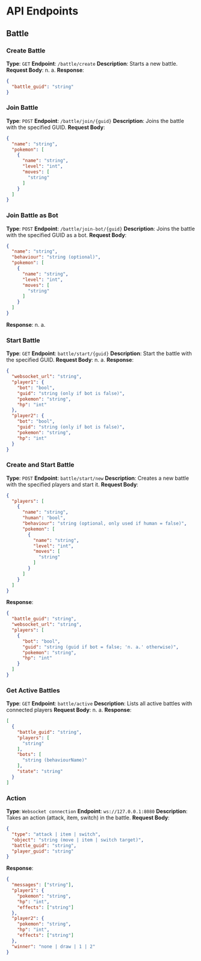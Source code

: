 # API Endpoints

## Battle

### Create Battle

**Type**: `GET`
**Endpoint**: `/battle/create`
**Description**: Starts a new battle.
**Request Body**: n. a.
**Response**:

```json
{
  "battle_guid": "string"
}
```

### Join Battle

**Type**: `POST`
**Endpoint**: `/battle/join/{guid}`
**Description**: Joins the battle with the specified GUID.
**Request Body**: 

```json
{
  "name": "string",
  "pokemon": [
    {
      "name": "string",
      "level": "int",
      "moves": [
        "string"
      ]
    }
  ]
}
```

### Join Battle as Bot

**Type**: `POST`
**Endpoint**: `/battle/join-bot/{guid}`
**Description**: Joins the battle with the specified GUID as a bot.
**Request Body**:

```json
{
  "name": "string",
  "behaviour": "string (optional)",
  "pokemon": [
    {
      "name": "string",
      "level": "int",
      "moves": [
        "string"
      ]
    }
  ]
}
```

**Response**: n. a.

### Start Battle

**Type**: `GET`
**Endpoint**: `battle/start/{guid}`
**Description**: Start the battle with the specified GUID.
**Request Body**: n. a.
**Response**:

```json
{
  "websocket_url": "string",
  "player1": {
    "bot": "bool",
    "guid": "string (only if bot is false)",
    "pokemon": "string",
    "hp": "int"
  },
  "player2": {
    "bot": "bool",
    "guid": "string (only if bot is false)",
    "pokemon": "string",
    "hp": "int"
  }
}
```

### Create and Start Battle

**Type**: `POST`
**Endpoint**: `battle/start/new`
**Description**: Creates a new battle with the specified players and start it.
**Request Body**:

```json
{
  "players": [
    {
      "name": "string",
      "human": "bool",
      "behaviour": "string (optional, only used if human = false)",
      "pokemon": [
        {
          "name": "string",
          "level": "int",
          "moves": [
            "string"
          ]
        }
      ]
    }
  ]
}
```

**Response**:

```json
{
  "battle_guid": "string",
  "websocket_url": "string",
  "players": [
    {
      "bot": "bool",
      "guid": "string (guid if bot = false; 'n. a.' otherwise)",
      "pokemon": "string",
      "hp": "int"
    }
  ]
}
```

### Get Active Battles

**Type**: `GET`
**Endpoint**: `battle/active`
**Description**: Lists all active battles with connected players
**Request Body**: n. a.
**Response**:

```json
[
  {
    "battle_guid": "string",
    "players": [
      "string"
    ],
    "bots": [
      "string (behaviourName)"
    ],
    "state": "string"
  }
]
```

### Action

**Type**: `Websocket connection`
**Endpoint**: `ws://127.0.0.1:8080`
**Description**: Takes an action (attack, item, switch) in the battle.
**Request Body**:

```json
{
  "type": "attack | item | switch",
  "object": "string (move | item | switch target)",
  "battle_guid": "string",
  "player_guid": "string"
}
```

**Response**:

```json
{
  "messages": ["string"],
  "player1": {
    "pokemon": "string",
    "hp": "int",
    "effects": ["string"]
  },
  "player2": {
    "pokemon": "string",
    "hp": "int",
    "effects": ["string"]
  },
  "winner": "none | draw | 1 | 2"
}
```